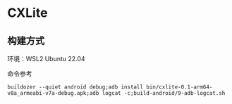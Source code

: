 # CXLite

## 构建方式

环境：WSL2 Ubuntu 22.04

命令参考
```
buildozer --quiet android debug;adb install bin/cxlite-0.1-arm64-v8a_armeabi-v7a-debug.apk;adb logcat -c;build-android/9-adb-logcat.sh
```


